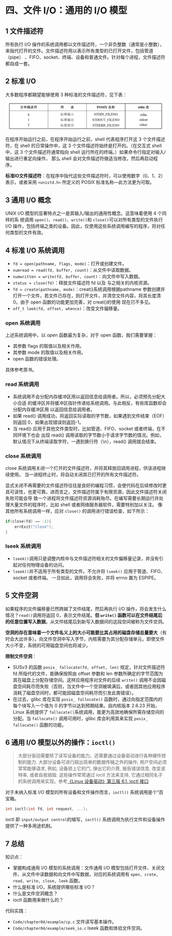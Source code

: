 # 四、文件 I/O：通用的 I/O 模型

## 1 文件描述符

所有执行 I/O 操作的系统调用都以文件描述符，一个非负整数（通常是小整数），来指代打开的文件。文件描述符用以表示所有类型的已打开文件，包括管道（pipe） 、FIFO、socket、终端、设备和普通文件。针对每个进程，文件描述符都自成一套。

## 2 标准 I/O

大多数程序都期望能够使用 3 种标准的文件描述符，见下表：

![04_stdio](images/04_stdio.png)

在程序开始运行之前，在程序开始运行之前，shell 代表程序打开这 3 个文件描述符，在 shell 的日常操作中，这 3 个文件描述符始终是打开的。（在交互式 shell 中，这 3 个文件描述符通常指向 shell 运行所在的终端。）如果命令行指定对输入/输出进行重定向操作， 那么 shell 会对文件描述符做适当修改，然后再启动程序。

**标准IO文件描述符**：在程序中指代这些文件描述符时，可以使用数字（0、1、2）表示，或者采用 `<unistd.h>` 所定义的 POSIX 标准名称—此方法更为可取。

## 3 通用 I/O 概念

UNIX I/O 模型的显著特点之一是其输入/输出的通用性概念。这意味着使用 4 个同样的系 统调用 `open()`、`read()`、`write()`和 `close()`可以对所有类型的文件执行 I/O 操作，包括终端之类的设备。因此，仅使用这些系统调用编写的程序，将对任何类型的文件有效。

## 4 标准 I/O 系统调用

- `fd = open(pathname, flags, mode)`：打开或创建文件。
- `numread = read(fd, buffer, count)`：从文件中读取数据。
- `numwritten = write(fd, buffer, count)`：向文件中写入数据。
- `status = close(fd)`：释放文件描述符 fd 以及 与之相关的内核资源。
- `fd = create(pathname, mode)`：creat()系统调用根据pathname 参数创建并打开一个文件，若文件已存在，则打开文件，并清空文件内容，将其长度清 0。由于 open 函数的功能更加完善，对 creat()的使用 现在已不多见。
- `off_t leek(fd, offset, whence)`：改变文件偏移量。

### open 系统调用

上述系统调用中，以 open 函数最为复杂，对于 open 函数，我们需要掌握：

- 其参数 flags 的取值以及相关作用。
- 其参数 mode 的取值以及相关作用。
- open 函数的错误处理。

具体参考原书。

### read 系统调用

- 系统调用不会分配内存缓冲区用以返回信息给调用者。所以，必须预先分配大小合适 的缓冲区并将缓冲区指针传递给系统调用。与此相反，有些库函数却会分配内存缓冲区用 以返回信息给调用者。
- 如果 read() 调用成功，将返回实际读取的字节数，如果遇到文件结束（EOF）则返回 0，如果出现错误则返回-1。
- 当 read() 应用于其他文件类型时，比如管道、FIFO、socket 或者终端，在不同环境下也会 出现 read() 调用读取的字节数小于请求字节数的情况。例如，默认情况下从终端读取字符，一遇到换行符（\n），read() 调用就会结束。

### close 系统调用

close 系统调用关闭一个打开的文件描述符，并将其释放回调用进程，供该进程继续使用。 当一进程终止时，将自动关闭其已打开的所有文件描述符。

显式关闭不再需要的文件描述符往往是良好的编程习惯，会使代码在后续修改时更具可读性，也更可靠。进而言之，文件描述符属于有限资源，因此文件描述符关闭失败可能会导 致一个进程将文件描述符资源消耗殆尽。在编写需要长期运行并处理大量文件的程序时，比如 shell 或者网络服务器软件，需要特别加以关注。 像其他所有系统调用一样，应对 `close()` 的调用进行错误检查，如下所示：

```c
if(close(fd) == -1){
    errExit("close");
}
```

### lseek 系统调用

- `lseek()`调用只是调整内核中与文件描述符相关的文件偏移量记录，并没有引起对任何物理设备的访问。
- `lseek()`并不适用于所有类型的文件。不允许将 `lseek()` 应用于管道、FIFO、socket 或者终端。 一旦如此，调用将会失败，并将 errno 置为 ESPIPE。

## 5 文件空洞

如果程序的文件偏移量已然跨越了文件结尾，然后再执行 I/O 操作，将会发生什么情况？`read()`调用将返回 0，表示文件结尾。**但 `write()` 函数可以在文件结尾后的任意位置写入数据**。从文件结尾后到新写入数据间的这段空间被称为文件空洞。

**空洞的存在意味着一个文件名义上的大小可能要比其占用的磁盘存储总量要大**（有时会大出许多）。向文件空洞中写入字节，内核需要为其分配存储单元，即使文件大小不变，系统的可用磁盘空间也将减少。

**限制文件空洞**：

- SUSv3 的函数 `posix_ fallocate(fd, offset, len)` 规定，针对文件描述符 fd 所指代的文件，能确保按照由 offset 参数和 len 参数所确定的字节范围为其在磁盘上分配存储空间。这样应用程序对文件的后续 `write()` 调用不会因磁盘空间耗尽而失败（否则，当文件中一个空洞被填满后，或者因其他应用程序消耗了磁盘空间时，都可能因磁盘空间耗尽而引发此类错误）。
- 在过去，glibc 库在实现 `posix_ fallocate()` 函数时，通过向指定范围内的每个块写入一个值为 0 的字节以达到预期结果。自内核版本 2.6.23 开始，Linux 系统提供了 `fallocate()`系统调用，能更为高效地确保所需存储空间的分配。当 `fallocate()` 调用可用时，glibc 库会利用其来实现 `posix_ fallocate()` 函数的功能。

## 6 通用 I/O 模型以外的操作：`ioctl()`

>大部分驱动需要除了读写设备的能力，还需要通过设备驱动进行各种硬件控制的能力. 大部分设备可进行超出简单的数据传输之外的操作; 用户空间必须常常能够请求, 例如, 设备锁上它的门, 弹出它的介质, 报告错误信息, 改变波特率, 或者自我销毁. 这些操作常常通过 ioctl 方法来支持, 它通过相同名子的系统调用来实现。参考[《Linux 设备驱动》第三版 6.1. ioctl 接口](https://www.kancloud.cn/kancloud/ldd3/60977)

对于未纳入标准 I/O 模型的所有设备和文件操作而言，`ioctl()` 系统调用是个“百宝箱。

```c
int ioctl(int fd, int request, ...);
```

ioctl 即 `input/output control`的缩写，`ioctl()` 系统调用为执行文件和设备操作提供了一种多用途机制。

## 7 总结

知识点：

- 掌握构成通用 I/O 模型的系统调用：文件通用 I/O 模型包括打开文件、关闭文件、从文件中读数据和向文件中写数据，对应的系统调用有 `open, crate, read, write, close, leek` 函数。
- 什么是标准 I/O，系统提供哪些标准 I/O？
- 什么是文件空洞概念？
- ioctl 函数用来做什么的？

代码实践：

- `Code/chapter04/example/cp.c` 文件读写基本操作。
- `Code/chapter04/example/seek_io.c` lseek 函数和体验文件空洞。
